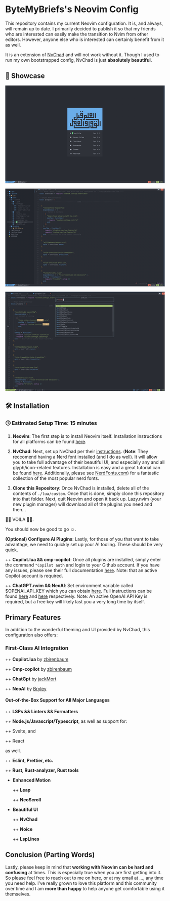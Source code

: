 # ByteMyBriefs's Neovim Config

This repository contains my current Neovim configuration. It is, and always,
will remain up to date. I primarily decided to publish it so that my friends who
are interested can easily make the transition to Nvim from other editors.
However, anyone else who is interested can certainly benefit from it as well.

It is an extension of [NvChad](https://github.com/NvChad/NvChad) and will not
work without it. Though I used to run my own bootstrapped config, NvChad is just
**absolutely beautiful**.

## 🎪 Showcase

![Start Screen](https://github.com/ByteMyBriefs/nvim-config/blob/main/demo/start_screen.png?raw=true)

![Default View of Editor](https://github.com/ByteMyBriefs/nvim-config/blob/main/demo/default.png?raw=true)

![Noice Cmdline](https://github.com/ByteMyBriefs/nvim-config/blob/main/demo/noice.png?raw=true)

## 🛠️ Installation

### 🕓 Estimated Setup Time: 15 minutes

1. **Neovim**: The first step is to install Neovim itself. Installation
   instructions for all platforms can be found
   [here](https://github.com/neovim/neovim/wiki/Installing-Neovim).

2. **NvChad**: Next, set up NvChad per their
   [instructions](https://nvchad.com/docs/quickstart/install). (**Note**: They
   reccomend having a Nerd font installed (and I do as well). It will allow you
   to take full advantage of their beautiful UI, and especially any and all
   glyph/icon-related features. Installation is easy and a great tutorial can be
   found [here](https://www.geekbits.io/how-to-install-nerd-fonts-on-mac/).
   Additionally, please see [NerdFonts.com](https://www.nerdfonts.com/)) for a
   fantastic collection of the most popular nerd fonts.

3. **Clone this Repository**: Once NvChad is installed, delete all of the
   contents of `./lua/custom`. Once that is done, simply clone this repository
   into that folder. Next, quit Neovim and open it back up. Lazy.nvim (your new
   plugin manager) will download all of the plugins you need and then...

🎊🎉 VOILA 🎉🎊.

You should now be good to go ☺️.

**(Optional) Configure AI Plugins**: Lastly, for those of you that want to take
advantage, we need to quickly set up your AI tooling. These should be very
quick.

++ **Copilot.lua && cmp-copilot**: Once all plugins are installed, simply enter
the command `"Copilot auth` and login to your Github account. If you have any
issues, please see their full documentation
[here](https://github.com/zbirenbaum/copilot.lua). Note: that an active Copilot
account is required.

++ **ChatGPT.nvim && NeoAI**: Set environment variable called $OPENAI_API_KEY
which you can obtain [here](https://platform.openai.com/account/api-keys). Full
instructions can be found [here](https://github.com/jackMort/ChatGPT.nvim) and
[here](https://github.com/Bryley/neoai.nvim) respectively. Note: An active
OpenAI API Key is required, but a free key will likely last you a very long time
by itself.

## Primary Features

In addition to the wonderful theming and UI provided by NvChad, this
configuration also offers:

### First-Class AI Integration

++ **Copilot.lua** by [zbirenbaum](https://github.com/zbirenbaum)

++ **Cmp-copilot** by [zbirenbaum](https://github.com/zbirenbaum)

++ **ChatGpt** by [jackMort](https://github.com/jackMort)

++ **NeoAI** by [Bryley](https://github.com/Bryley)

#### Out-of-the-Box Support for All Major Languages

++ **LSPs && Linters && Formatters**

++ **Node.js/Javascript/Typescript**, as well as support for:

++ Svelte, and

++ React

as well.

++ **Eslint, Prettier, etc.**

++ **Rust, Rust-analyzer, Rust tools**

- **Enhanced Motion**

  ++ **Leap**

  ++ **NeoScroll**

- **Beautiful UI**

  ++ **NvChad**

  ++ **Noice**

  ++ **LspLines**

## Conclusion (Parting Words)

Lastly, please keep in mind that **working with Neovim can be hard and
confusing** at times. This is especially true when you are first getting into
it. So please feel free to reach out to me on here, or at my email at ..., any
time you need help. I've really grown to love this platform and this community
over time and I am **more than happy** to help anyone get comfortable using it
themselves.
